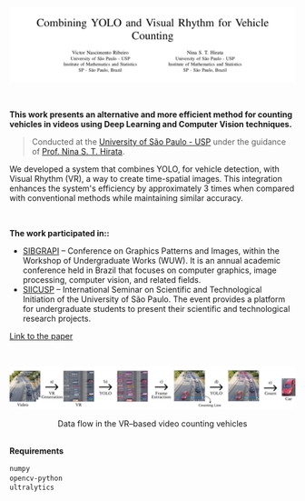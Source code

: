 ![Alt Text](./imgs/print_sb.png)

<br>

**This work presents an alternative and more efficient method for counting vehicles in videos using Deep Learning and Computer Vision techniques.**

> Conducted at the [University of São Paulo - USP](https://www5.usp.br/) under the guidance of [Prof. Nina S. T. Hirata](https://www.ime.usp.br/nina/).

We developed a system that combines YOLO, for vehicle detection, with Visual Rhythm (VR), a way to create time-spatial images. This integration enhances the system's efficiency by approximately 3 times when compared with conventional methods while maintaining similar accuracy.

<br>

**The work participated in::** 
- [SIBGRAPI](https://sibgrapi.sbc.org.br/sibgrapi2023/) – Conference on Graphics Patterns and Images, within the Workshop of Undergraduate Works (WUW). It is an annual academic conference held in Brazil that focuses on computer graphics, image processing, computer vision, and related fields.
- [SIICUSP](https://prpi.usp.br/siicusp/) – International Seminar on Scientific and Technological Initiation of the University of São Paulo. The event provides a platform for undergraduate students to present their scientific and technological research projects.

[Link to the paper](https://www.ime.usp.br/nina/)

<br>

![Alt Text](./imgs/Method.png)

<div align="center">
  Data flow in the VR–based video counting vehicles
</div>

<br>

**Requirements**
```sh
numpy
opencv-python
ultralytics
```
